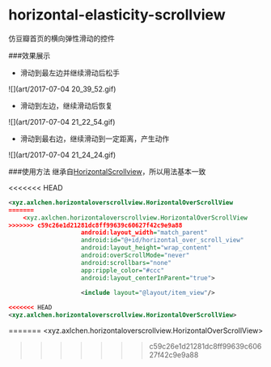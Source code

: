 # horizontal-elasticity-scrollview

仿豆瓣首页的横向弹性滑动的控件

###效果展示

- 滑动到最左边并继续滑动后松手

![](art/2017-07-04 20_39_52.gif)

- 滑动到左边，继续滑动后恢复

![](art/2017-07-04 21_22_54.gif)

- 滑动到最右边，继续滑动到一定距离，产生动作

![](art/2017-07-04 21_24_24.gif)

###使用方法
继承自[HorizontalScrollview](https://developer.android.google.cn/reference/android/widget/HorizontalScrollView.html)，所以用法基本一致

<<<<<<< HEAD
```xml
<xyz.axlchen.horizontaloverscrollview.HorizontalOverScrollView
=======
	<xyz.axlchen.horizontaloverscrollview.HorizontalOverScrollView
>>>>>>> c59c26e1d21281dc8ff99639c60627f42c9e9a88
			        android:layout_width="match_parent"
			        android:id="@+id/horizontal_over_scroll_view"
			        android:layout_height="wrap_content"
			        android:overScrollMode="never"
			        android:scrollbars="none"
			        app:ripple_color="#ccc"
			        android:layout_centerInParent="true">
			
			        <include layout="@layout/item_view"/>

<<<<<<< HEAD
<xyz.axlchen.horizontaloverscrollview.HorizontalOverScrollView>
```
=======
	<xyz.axlchen.horizontaloverscrollview.HorizontalOverScrollView>
>>>>>>> c59c26e1d21281dc8ff99639c60627f42c9e9a88
